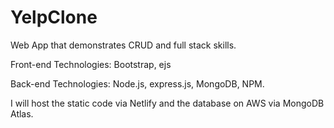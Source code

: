 # YelpClone
 Web App that demonstrates CRUD and full stack skills.

Front-end Technologies: Bootstrap, ejs

Back-end Technologies: Node.js, express.js, MongoDB, NPM. 


I will host the static code via Netlify and the database on AWS via MongoDB Atlas. 

<!-- 
Purpose 
Features 


>

